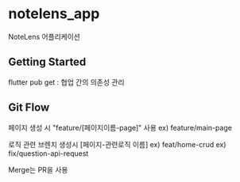# notelens_app

NoteLens 어플리케이션

## Getting Started

flutter pub get : 협업 간의 의존성 관리


## Git Flow

페이지 생성 시 "feature/[페이지이름-page]" 사용
ex) feature/main-page

로직 관련 브렌치 생성시 [페이지-관련로직 이름]
ex) feat/home-crud
ex) fix/question-api-request

Merge는 PR을 사용
